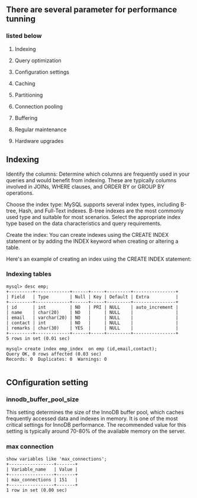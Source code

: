 ## There are several parameter for performance tunning 

### listed below 

1. Indexing 

2. Query optimization

3. Configuration settings

4. Caching

5. Partitioning

6. Connection pooling

7. Buffering

8. Regular maintenance

9. Hardware upgrades

## Indexing 

<p>
Identify the columns: Determine which columns are frequently used in your queries and would benefit from indexing. These are typically columns involved in JOINs, WHERE clauses, and ORDER BY or GROUP BY operations.
</p>
<p>
Choose the index type: MySQL supports several index types, including B-tree, Hash, and Full-Text indexes. B-tree indexes are the most commonly used type and suitable for most scenarios. Select the appropriate index type based on the data characteristics and query requirements.
</p>
<p>
Create the index: You can create indexes using the CREATE INDEX statement or by adding the INDEX keyword when creating or altering a table.

Here's an example of creating an index using the CREATE INDEX statement:
</p>

### Indexing tables

```
mysql> desc emp;
+---------+-------------+------+-----+---------+----------------+
| Field   | Type        | Null | Key | Default | Extra          |
+---------+-------------+------+-----+---------+----------------+
| id      | int         | NO   | PRI | NULL    | auto_increment |
| name    | char(20)    | NO   |     | NULL    |                |
| email   | varchar(20) | NO   |     | NULL    |                |
| contact | int         | NO   |     | NULL    |                |
| remarks | char(30)    | YES  |     | NULL    |                |
+---------+-------------+------+-----+---------+----------------+
5 rows in set (0.01 sec)

mysql> create index emp_index  on emp (id,email,contact);
Query OK, 0 rows affected (0.03 sec)
Records: 0  Duplicates: 0  Warnings: 0


```

## COnfiguration setting 

### innodb_buffer_pool_size

<p>
    This setting determines the size of the InnoDB buffer pool, which caches frequently accessed data and indexes in memory. It is one of the most critical settings for InnoDB performance. The recommended value for this setting is typically around 70-80% of the available memory on the server.
</p>


### max connection 

```
show variables like 'max_connections';
+-----------------+-------+
| Variable_name   | Value |
+-----------------+-------+
| max_connections | 151   |
+-----------------+-------+
1 row in set (0.00 sec)

```
